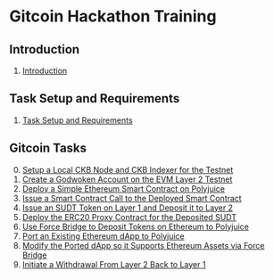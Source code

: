# Gitcoin Hackathon Training

## Introduction

1. [Introduction](https://github.com/Kuzirashi/gw-gitcoin-instruction/blob/master/src/introduction/introduction.md)

## Task Setup and Requirements

1. [Task Setup and Requirements](https://github.com/Kuzirashi/gw-gitcoin-instruction/blob/master/src/task-setup-and-requirements/task-setup-and-requirements.md)

## Gitcoin Tasks

0. [Setup a Local CKB Node and CKB Indexer for the Testnet](https://github.com/Kuzirashi/gw-gitcoin-instruction/blob/master/src/tasks/0.setup.node.and.indexer.md)
1. [Create a Godwoken Account on the EVM Layer 2 Testnet](https://github.com/Kuzirashi/gw-gitcoin-instruction/blob/master/src/tasks/1.create.godwoken.account.md)
2. [Deploy a Simple Ethereum Smart Contract on Polyjuice](https://github.com/Kuzirashi/gw-gitcoin-instruction/blob/master/src/tasks/2.deploy.eth.contract.md)
3. [Issue a Smart Contract Call to the Deployed Smart Contract](https://github.com/Kuzirashi/gw-gitcoin-instruction/blob/master/src/tasks/3.issue.contract.call.md)
4. [Issue an SUDT Token on Layer 1 and Deposit it to Layer 2](https://github.com/Kuzirashi/gw-gitcoin-instruction/blob/master/src/tasks/4.issue.sudt.deposit.md)
5. [Deploy the ERC20 Proxy Contract for the Deposited SUDT](https://github.com/Kuzirashi/gw-gitcoin-instruction/blob/master/src/tasks/5.deploy.erc20.proxy.contract.md)
6. [Use Force Bridge to Deposit Tokens on Ethereum to Polyjuice](https://github.com/Kuzirashi/gw-gitcoin-instruction/blob/master/src/tasks/6.use.force.bridge.to.deposit.md)
7. [Port an Existing Ethereum dApp to Polyjuice](https://github.com/Kuzirashi/gw-gitcoin-instruction/blob/master/src/tasks/7.port.eth.dapp.md)
8. [Modify the Ported dApp so it Supports Ethereum Assets via Force Bridge](https://github.com/Kuzirashi/gw-gitcoin-instruction/blob/master/src/tasks/8.modify.dapp.support.force.bridge.md)
9. [Initiate a Withdrawal From Layer 2 Back to Layer 1](https://github.com/Kuzirashi/gw-gitcoin-instruction/blob/master/src/tasks/9.withdraw.md)

<!--

## Component Tutorials

1. [Setup a Nervos CKB Layer 1 Account with CKBytes](https://github.com/Kuzirashi/gw-gitcoin-instruction/blob/master/src/component-tutorials/1.setup.account.in.ckb.cli.md)
2. [Mint SUDT Using Command-Line Tool](https://github.com/Kuzirashi/gw-gitcoin-instruction/blob/master/src/component-tutorials/2.issue.sudt.cli.md)
3. [Setup and use `account-cli` tool](https://github.com/Kuzirashi/gw-gitcoin-instruction/blob/master/src/component-tutorials/3.setup.and.use.account.cli.md)
4. [Create a Godwoken Account by Making a Layer 2 Deposit](https://github.com/Kuzirashi/gw-gitcoin-instruction/blob/master/src/component-tutorials/4.layer2.deposit.md)
5. [Extracting a Private Key from MetaMask Wallet](https://github.com/Kuzirashi/gw-gitcoin-instruction/blob/master/src/component-tutorials/5.extract.ethereum.private.key.md)
6. ~~[Setup and sync CKB testnet node, indexer and install `ckb-cli`](https://github.com/Kuzirashi/gw-gitcoin-instruction/blob/master/src/component-tutorials/6.setup.testnet.node.md)~~
7. ~~[Receive an SUDT in Neuron wallet](https://github.com/Kuzirashi/gw-gitcoin-instruction/blob/master/src/component-tutorials/7.receive.sudt.in.neuron.md)~~

## Conceptual Explainers

- Wallets
	1. [MetaMask](https://github.com/Kuzirashi/gw-gitcoin-instruction/blob/master/src/conceptual-explainers/wallets.md#metamask)
	2. ~~[Neuron Wallet](https://github.com/Kuzirashi/gw-gitcoin-instruction/blob/master/src/conceptual-explainers/wallets.md#neuron-wallet)~~
	3. ~~[Portal Wallet](https://github.com/Kuzirashi/gw-gitcoin-instruction/blob/master/src/conceptual-explainers/wallets.md#portal-wallet)~~
- Tooling
	1. [CKB Node](https://github.com/Kuzirashi/gw-gitcoin-instruction/blob/master/src/conceptual-explainers/tooling.md#ckb-node)
	2. [CKB Indexer](https://github.com/Kuzirashi/gw-gitcoin-instruction/blob/master/src/conceptual-explainers/tooling.md#ckb-indexer)
	3. [CKB-CLI](https://github.com/Kuzirashi/gw-gitcoin-instruction/blob/master/src/conceptual-explainers/tooling.md#ckb-cli)
	4. ~~[Tippy](https://github.com/Kuzirashi/gw-gitcoin-instruction/blob/master/src/conceptual-explainers/tooling.md#tippy)~~
	5. [CKB.tools](https://github.com/Kuzirashi/gw-gitcoin-instruction/blob/master/src/conceptual-explainers/tooling.md#ckbtools)
	6. [SUDT-CLI](https://github.com/Kuzirashi/gw-gitcoin-instruction/blob/master/src/conceptual-explainers/tooling.md#sudt-cli)
- Frameworks
	1. [Godwoken](https://github.com/Kuzirashi/gw-gitcoin-instruction/blob/master/src/conceptual-explainers/frameworks.md#godwoken)
	2. ~~[Godwoken Kicker](https://github.com/Kuzirashi/gw-gitcoin-instruction/blob/master/src/conceptual-explainers/frameworks.md#godwoken-kicker)~~
	3. [Polyjuice](https://github.com/Kuzirashi/gw-gitcoin-instruction/blob/master/src/conceptual-explainers/frameworks.md#polyjuice)
- Infrastructure
	1. [Force Bridge](https://github.com/Kuzirashi/gw-gitcoin-instruction/blob/master/src/conceptual-explainers/infrastructure.md#force-bridge)
	2. [Nervos Explorer](https://github.com/Kuzirashi/gw-gitcoin-instruction/blob/master/src/conceptual-explainers/infrastructure.md#nervos-explorer)
	3. [Nervos Faucet](https://github.com/Kuzirashi/gw-gitcoin-instruction/blob/master/src/conceptual-explainers/infrastructure.md#nervos-faucet)
- Standards
	1. [SUDT](https://github.com/Kuzirashi/gw-gitcoin-instruction/blob/master/src/conceptual-explainers/standards.md#sudt)
	2. [ERC20](https://github.com/Kuzirashi/gw-gitcoin-instruction/blob/master/src/conceptual-explainers/standards.md#erc20)
	3. [ERC20 Proxy Contract](https://github.com/Kuzirashi/gw-gitcoin-instruction/blob/master/src/conceptual-explainers/standards.md#erc20-proxy-contract)
- Structure
	1. [Mainnet/Testnet/Devnet](https://github.com/Kuzirashi/gw-gitcoin-instruction/blob/master/src/conceptual-explainers/structure.md#mainnet--testnet--devnet)
	2. [Layer 1/Layer 2](https://github.com/Kuzirashi/gw-gitcoin-instruction/blob/master/src/conceptual-explainers/structure.md#layer-1--layer-2)
	3. [Common User Action Flow](https://github.com/Kuzirashi/gw-gitcoin-instruction/blob/master/src/conceptual-explainers/structure.md#common-user-action-flow)

-->
